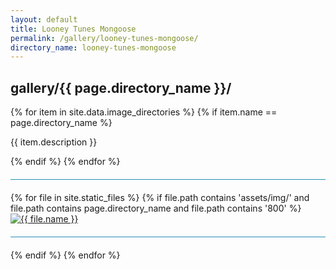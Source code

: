 ```yaml
---
layout: default
title: Looney Tunes Mongoose
permalink: /gallery/looney-tunes-mongoose/
directory_name: looney-tunes-mongoose
---
```


<!-- Had to be here to work on github pages -->
<style>

.images hr {
  margin: 20px 0;
  height: 1px;
  background-color: #2591B3;
}

</style>

<div class="images">
<h2>gallery/{{ page.directory_name }}/</h2>
{% for item in site.data.image_directories %}
  {% if item.name == page.directory_name %}
    <p>{{ item.description }}</p>
  {% endif %}
{% endfor %}
<hr>

  {% for file in site.static_files %}
    {% if file.path contains 'assets/img/' and file.path contains page.directory_name and file.path contains '800' %}
      <a href="{{ file.path | replace: '800', '1400' }}">
        <img src="{{ file.path }}" alt="{{ file.name }}" />
      </a>
      <hr>
    {% endif %}
  {% endfor %}
</div>
